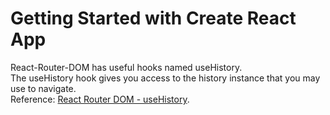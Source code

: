 # Getting Started with Create React App

React-Router-DOM has useful hooks named useHistory.  
The useHistory hook gives you access to the history instance that you may use to navigate.  
Reference: [React Router DOM - useHistory](https://reactrouter.com/web/api/Hooks/usehistory).
